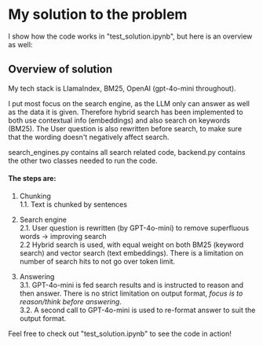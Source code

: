 # My solution to the problem

I show how the code works in "test_solution.ipynb", but here is an overview as well:


## Overview of solution

My tech stack is LlamaIndex, BM25, OpenAI (gpt-4o-mini throughout).   

I put most focus on the search engine, as the LLM only can answer as well as the data it is given. Therefore hybrid search has been implemented to both use contextual info (embeddings) and also search on keywords (BM25). The User question is also rewritten before search, to make sure that the wording doesn't negatively affect search.    

search_engines.py contains all search related code, backend.py contains the other two classes needed to run the code.    

#### The steps are:

1. Chunking  
1.1. Text is chunked by sentences

2. Search engine  
2.1. User question is rewritten (by GPT-4o-mini) to remove superfluous words -> improving search  
2.2 Hybrid search is used, with equal weight on both BM25 (keyword search) and vector search (text embeddings). There is a limitation on number of search hits to not go over token limit.

3. Answering  
3.1. GPT-4o-mini is fed search results and is instructed to reason and then answer. There is no strict limitation on output format, _focus is to reason/think before answering_.  
3.2. A second call to GPT-4o-mini is used to re-format answer to suit the output format.  



Feel free to check out "test_solution.ipynb" to see the code in action!